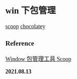 <font size=4 face='楷体'>

## win 下包管理

[scoop](https://github.com/lukesampson/scoop)
[chocolatey](https://chocolatey.org/install)

### Reference

[Window 包管理工具 Scoop](https://www.cnblogs.com/hongdada/p/11844277.html)

**2021.08.13**
